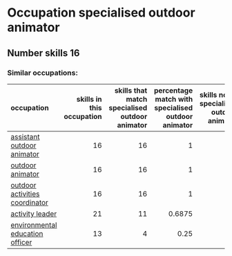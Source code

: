 # Occupation specialised outdoor animator
## Number skills 16
### Similar occupations:
| occupation                                                            |   skills in this occupation |   skills that match specialised outdoor animator |   percentage match with specialised outdoor animator |   skills not in specialised outdoor animator |
|:----------------------------------------------------------------------|----------------------------:|-------------------------------------------------:|-----------------------------------------------------:|---------------------------------------------:|
| [assistant outdoor animator](assistant_outdoor_animator.md)           |                          16 |                                               16 |                                               1      |                                            0 |
| [outdoor animator](outdoor_animator.md)                               |                          16 |                                               16 |                                               1      |                                            0 |
| [outdoor activities coordinator](outdoor_activities_coordinator.md)   |                          16 |                                               16 |                                               1      |                                            0 |
| [activity leader](activity_leader.md)                                 |                          21 |                                               11 |                                               0.6875 |                                           10 |
| [environmental education officer](environmental_education_officer.md) |                          13 |                                                4 |                                               0.25   |                                            9 |
